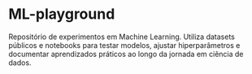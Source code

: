 # ML-playground
Repositório de experimentos em Machine Learning. Utiliza datasets públicos e notebooks para testar modelos, ajustar hiperparâmetros e documentar aprendizados práticos ao longo da jornada em ciência de dados.
